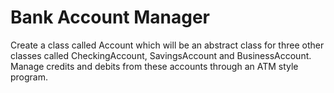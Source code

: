 # Bank Account Manager 

Create a class called Account which will be an abstract class for three other classes called CheckingAccount, SavingsAccount and BusinessAccount. Manage credits and debits from these accounts through an ATM style program.